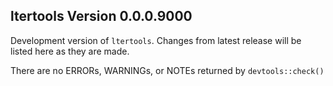 ## ltertools Version 0.0.0.9000

Development version of `ltertools`. Changes from latest release will be listed here as they are made.

There are no ERRORs, WARNINGs, or NOTEs returned by `devtools::check()`
